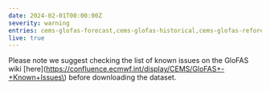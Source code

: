 ```yaml
---
date: 2024-02-01T00:00:00Z
severity: warning
entries: cems-glofas-forecast,cems-glofas-historical,cems-glofas-reforecast,cems-glofas-seasonal
live: true
---
```


Please note we suggest checking the list of known issues on the GloFAS wiki
[here](https://confluence.ecmwf.int/display/CEMS/GloFAS+-+Known+Issues\)
before downloading the dataset.
